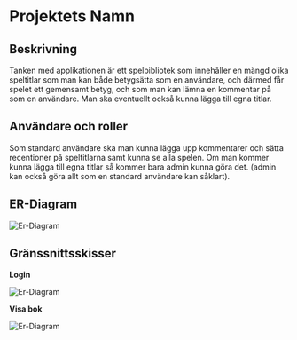 # Projektets Namn

## Beskrivning

Tanken med applikationen är ett spelbibliotek som innehåller en mängd olika speltitlar som man kan både betygsätta som en användare, och därmed får spelet ett gemensamt betyg, och som man kan lämna en kommentar på som en användare. Man ska eventuellt också kunna lägga till egna titlar.

## Användare och roller

Som standard användare ska man kunna lägga upp kommentarer och sätta recentioner på speltitlarna samt kunna se alla spelen. Om man kommer kunna lägga till egna titlar så kommer bara admin kunna göra det. (admin kan också göra allt som en standard användare kan såklart).

## ER-Diagram

![Er-Diagram](./er_diagram.png?raw=true "ER-diagram")

## Gränssnittsskisser

**Login**

![Er-Diagram](./ui_login.png?raw=true "ER-diagram")

**Visa bok**

![Er-Diagram](./ui_show_book.png?raw=true "ER-diagram")